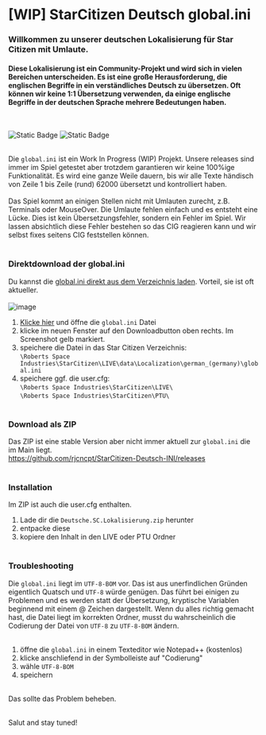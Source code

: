 # [WIP] StarCitizen Deutsch global.ini
### Willkommen zu unserer deutschen Lokalisierung für Star Citizen mit Umlaute.

#### Diese Lokalisierung ist ein Community-Projekt und wird sich in vielen Bereichen unterscheiden. Es ist eine große Herausforderung, die englischen Begriffe in ein verständliches Deutsch zu übersetzen. Oft können wir keine 1:1 Übersetzung verwenden, da einige englische Begriffe in der deutschen Sprache mehrere Bedeutungen haben.
<br/>

![Static Badge](https://img.shields.io/badge/Ready-%2339cb75?label=3.21.0%20LIVE) ![Static Badge](https://img.shields.io/badge/Work%20In%20Process-%23f3ac04?label=ini)
<br/><br/>

Die `global.ini` ist ein Work In Progress (WIP) Projekt. Unsere releases sind immer im Spiel getestet aber trotzdem garantieren wir keine 100%ige Funktionalität. Es wird eine ganze Weile dauern, bis wir alle Texte händisch von Zeile 1 bis Zeile (rund) 62000 übersetzt und kontrolliert haben.
<br/><br/>
Das Spiel kommt an einigen Stellen nicht mit Umlauten zurecht, z.B. Terminals oder MouseOver. Die Umlaute fehlen einfach und es entsteht eine Lücke. Dies ist kein Übersetzungsfehler, sondern ein Fehler im Spiel. Wir lassen absichtlich diese Fehler bestehen so das CIG reagieren kann und wir selbst fixes seitens CIG feststellen können.
<br/><br/>

### Direktdownload der global.ini
Du kannst die [global.ini direkt aus dem Verzeichnis laden](https://github.com/rjcncpt/StarCitizen-Deutsch-INI/blob/main/global.ini). Vorteil, sie ist oft aktueller.<br/><br/>
![image](https://i.imgur.com/jTabj3V.png)
1. [Klicke hier](https://github.com/rjcncpt/StarCitizen-Deutsch-INI/blob/main/global.ini) und öffne die `global.ini` Datei
2. klicke im neuen Fenster auf den Downloadbutton oben rechts. Im Screenshot gelb markiert.
3. speichere die Datei in das Star Citizen Verzeichnis:<br/>
`\Roberts Space Industries\StarCitizen\LIVE\data\Localization\german_(germany)\global.ini`
4. speichere ggf. die user.cfg:<br/>
`\Roberts Space Industries\StarCitizen\LIVE\`<br/>
`\Roberts Space Industries\StarCitizen\PTU\`
<br/><br/>

### Download als ZIP
Das ZIP ist eine stable Version aber nicht immer aktuell zur `global.ini` die im Main liegt.<br/>
https://github.com/rjcncpt/StarCitizen-Deutsch-INI/releases
<br/><br/>

### Installation
Im ZIP ist auch die user.cfg enthalten.

1. Lade dir die `Deutsche.SC.Lokalisierung.zip` herunter
2. entpacke diese
3. kopiere den Inhalt in den LIVE oder PTU Ordner
<br/><br/>

### Troubleshooting
Die `global.ini` liegt im `UTF-8-BOM` vor. Das ist aus unerfindlichen Gründen eigentlich Quatsch und `UTF-8` würde genügen. Das führt bei einigen zu Problemen und es werden statt der Übersetzung, kryptische Variablen beginnend mit einem @ Zeichen dargestellt. Wenn du alles richtig gemacht hast, die Datei liegt im korrekten Ordner, musst du wahrscheinlich die Codierung der Datei von `UTF-8` zu `UTF-8-BOM` ändern.
<br/><br/>
1. öffne die `global.ini` in einem Texteditor wie Notepad++ (kostenlos)
2. klicke anschliefend in der Symbolleiste auf "Codierung"
3. wähle `UTF-8-BOM`
4. speichern
<br/><br/>

Das sollte das Problem beheben.
<br/><br/>

Salut and stay tuned!
